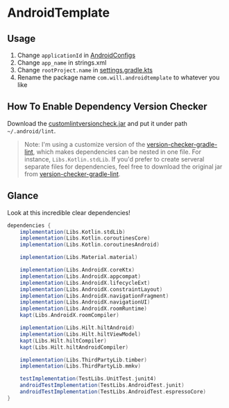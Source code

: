 # AndroidTemplate

## Usage
1. Change `applicationId` in [AndroidConfigs](buildSrc/src/main/java/AndroidConfigs)
2. Change `app_name` in strings.xml
3. Change `rootProject.name` in [settings.gradle.kts](settings.gradle.kts)
4. Rename the package name `com.will.androidtemplate` to whatever you like

## How To Enable Dependency Version Checker
Download the [customlintversioncheck.jar](customlintversioncheck.jar) and put it under path `~/.android/lint`.

> Note: I'm using a customize version of the [version-checker-gradle-lint](https://github.com/PicPay/version-checker-gradle-lint), 
which makes dependencies can be nested in one file. For instance, `Libs.Kotlin.stdLib`. If you'd prefer to create serveral separate files for dependencies, feel free to download the original jar from [version-checker-gradle-lint](https://github.com/PicPay/version-checker-gradle-lint).

## Glance
Look at this incredible clear dependencies!

```gradle
dependencies {
    implementation(Libs.Kotlin.stdLib)
    implementation(Libs.Kotlin.coroutinesCore)
    implementation(Libs.Kotlin.coroutinesAndroid)

    implementation(Libs.Material.material)

    implementation(Libs.AndroidX.coreKtx)
    implementation(Libs.AndroidX.appcompat)
    implementation(Libs.AndroidX.lifecycleExt)
    implementation(Libs.AndroidX.constraintLayout)
    implementation(Libs.AndroidX.navigationFragment)
    implementation(Libs.AndroidX.navigationUI)
    implementation(Libs.AndroidX.roomRuntime)
    kapt(Libs.AndroidX.roomCompiler)

    implementation(Libs.Hilt.hiltAndroid)
    implementation(Libs.Hilt.hiltViewModel)
    kapt(Libs.Hilt.hiltCompiler)
    kapt(Libs.Hilt.hiltAndroidCompiler)

    implementation(Libs.ThirdPartyLib.timber)
    implementation(Libs.ThirdPartyLib.mmkv)

    testImplementation(TestLibs.UnitTest.junit4)
    androidTestImplementation(TestLibs.AndroidTest.junit)
    androidTestImplementation(TestLibs.AndroidTest.espressoCore)
}
```
